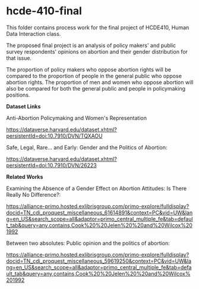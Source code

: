 # hcde-410-final
This folder contains process work for the final project of HCDE410, Human Data Interaction class.

The proposed final project is an analysis of policy makers' and public survey respondents' opinions on abortion and their gender distribution for that issue.

The proportion of policy makers who oppose abortion rights will be compared to the proportion of people in the general public who oppose abortion rights. The proportion of men and women who oppose abortion will also be compared for both the general public and people in policymaking positions.

**Dataset Links**

Anti-Abortion Policymaking and Women's Representation

https://dataverse.harvard.edu/dataset.xhtml?persistentId=doi:10.7910/DVN/TQXAOU

Safe, Legal, Rare... and Early: Gender and the Politics of Abortion:

https://dataverse.harvard.edu/dataset.xhtml?persistentId=doi:10.7910/DVN/26223

**Related Works**

Examining the Absence of a Gender Effect on Abortion Attitudes: Is There Really No Difference?:

https://alliance-primo.hosted.exlibrisgroup.com/primo-explore/fulldisplay?docid=TN_cdi_proquest_miscellaneous_61614891&context=PC&vid=UW&lang=en_US&search_scope=all&adaptor=primo_central_multiple_fe&tab=default_tab&query=any,contains,Cook%20%20Jelen%20%20and%20Wilcox%201992

Between two absolutes: Public opinion and the politics of abortion:

https://alliance-primo.hosted.exlibrisgroup.com/primo-explore/fulldisplay?docid=TN_cdi_proquest_miscellaneous_59619250&context=PC&vid=UW&lang=en_US&search_scope=all&adaptor=primo_central_multiple_fe&tab=default_tab&query=any,contains,Cook%20%20Jelen%20%20and%20Wilcox%201992